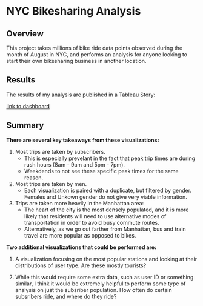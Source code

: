 # NYC Bikesharing Analysis

## Overview

This project takes millions of bike ride data points observed during the month of August in NYC, and performs
an analysis for anyone looking to start their own bikesharing business in another location.

## Results

The results of my analysis are published in a Tableau Story:

[link to dashboard](https://public.tableau.com/app/profile/kayla.wasmund/viz/BikesharingChallengeStory_16544789434050/NYCCitiBikeStory?publish=yes "link to dashboard")

## Summary

**There are several key takeaways from these visualizations:**

1. Most trips are taken by subscribers.
	* This is especially prevelant in the fact that peak trip times are during rush hours (8am - 9am and 5pm - 7pm).
	* Weekdends to not see these specific peak times for the same reason.
2. Most trips are taken by men.
	* Each visualization is paired with a duplicate, but filtered by gender. Females and Unkown gender do not give very viable information.
3. Trips are taken more heavily in the Manhattan area:
	* The heart of the city is the most densely populated, and it is more likely that residents will need to use alternative modes
	of transportation in order to avoid busy commute routes. 
	* Alternatively, as we go out farther from Manhattan, bus and train travel are more popular as opposed to bikes.

**Two additional visualizations that could be performed are:**

1. A visualization focusing on the most popular stations and looking at their distributions of user type. Are these mostly tourists?

2. While this would require some extra data, such as user ID or something similar, I think it would be extremely helpful to perform
some type of analysis on just the subsriber population. How often do certain subsribers ride, and where do they ride?
